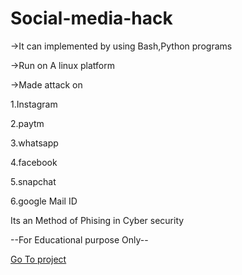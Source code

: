 # Social-media-hack
->It can implemented by using Bash,Python programs

->Run on A linux platform

->Made attack on

1.Instagram

2.paytm

3.whatsapp

4.facebook

5.snapchat

6.google Mail ID

Its an Method of Phising in Cyber security

--For Educational purpose Only--

<a href src="github.com/Tech-rockerr/phishing"> Go To project </a>
